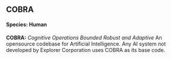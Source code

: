 ## COBRA
#### Species: Human

**COBRA:** *Cognitive Operations Bounded Robust and Adaptive* An opensource codebase for Artificial Intelligence. Any AI system not developed by Explorer Corporation uses COBRA as its base code.
